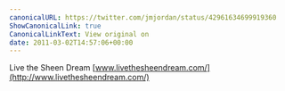 ```yaml
---
canonicalURL: https://twitter.com/jmjordan/status/42961634699919360
ShowCanonicalLink: true
CanonicalLinkText: View original on
date: 2011-03-02T14:57:06+00:00
---
```

Live the Sheen Dream [www.livethesheendream.com/](http://www.livethesheendream.com/)
